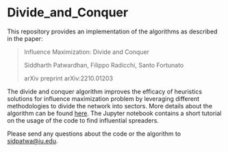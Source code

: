 # Divide_and_Conquer

This repository provides an implementation of the algorithms as described in the paper:


>Influence Maximization: Divide and Conquer
>
>Siddharth Patwardhan, Filippo Radicchi, Santo Fortunato
>
>arXiv preprint arXiv:2210.01203


The divide and conquer algorithm improves the efficacy of heuristics solutions for influence maximization problem by leveraging different methodologies to divide the network into sectors. More details about the algorithm can be found [here](https://arxiv.org/abs/2210.01203). The Jupyter notebook contains a short tutorial on the usage of the code to find influential spreaders. 


Please send any questions about the code or the algorithm to sidpatwa@iu.edu.
